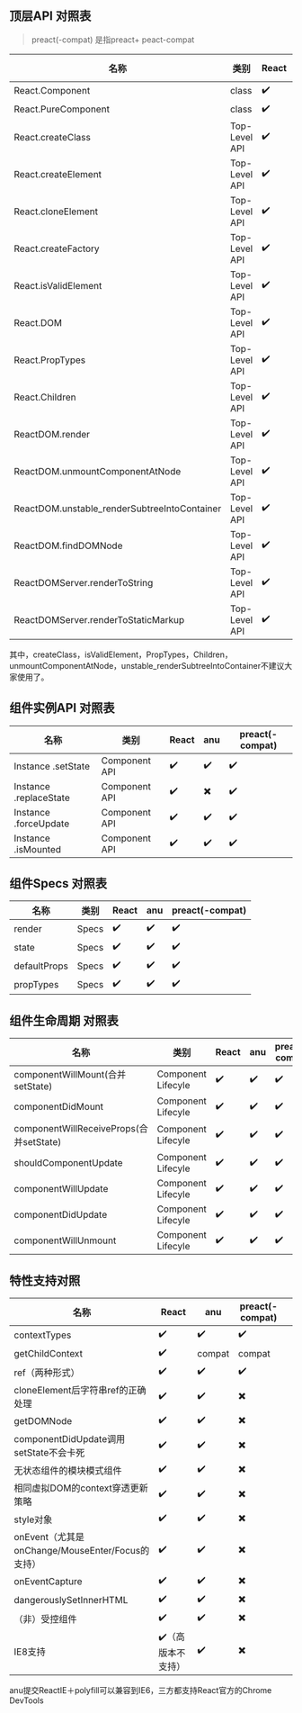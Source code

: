 ## 顶层API 对照表


> preact(-compat) 是指preact+ peact-compat

| 名称                                           | 类别            | React | anu    | preact(-compat) |
|----------------------------------------------|---------------|-------|--------|-----------------|
| React.Component                              | class         | ✔️    | ✔️     | ✔️              |
| React.PureComponent                          | class         | ✔️    | ✔️     | ✔️              |
| React.createClass                            | Top-Level API | ✔️    | ✔️     | ✔️              |
| React.createElement                          | Top-Level API | ✔️    | ✔️     | ✔️              |
| React.cloneElement                           | Top-Level API | ✔️    | ✔️     | ✔️              |
| React.createFactory                          | Top-Level API | ✔️    | ✔️     | ✔️              |
| React.isValidElement                         | Top-Level API | ✔️    | ✔️     | ✔️              |
| React.DOM                                    | Top-Level API | ✔️    | ✖️     | ✔️              |
| React.PropTypes                              | Top-Level API | ✔️    | compat | compat          |
| React.Children                               | Top-Level API | ✔️    | ✔️     | ✔️              |
| ReactDOM.render                              | Top-Level API | ✔️    | ✔️     | ✔️              |
| ReactDOM.unmountComponentAtNode              | Top-Level API | ✔️    | ✔️     | ✔️              |
| ReactDOM.unstable_renderSubtreeIntoContainer | Top-Level API | ✔️    | ✔️     | ✔️              |
| ReactDOM.findDOMNode                         | Top-Level API | ✔️    | ✔️     | ✔️              |
| ReactDOMServer.renderToString                | Top-Level API | ✔️    | ✔️     | ✔️              |
| ReactDOMServer.renderToStaticMarkup          | Top-Level API | ✔️    | ✖️     | ✖️              |

其中，createClass，isValidElement，PropTypes，Children，unmountComponentAtNode，unstable_renderSubtreeIntoContainer不建议大家使用了。

## 组件实例API 对照表

| 名称                     | 类别            | React | anu | preact(-compat) |
|------------------------|---------------|-------|-----|-----------------|
| Instance .setState     | Component API | ✔️    | ✔️  | ✔️              |
| Instance .replaceState | Component API | ✔️    | ✖️  | ✔️              |
| Instance .forceUpdate  | Component API | ✔️    | ✔️  | ✔️              |
| Instance .isMounted    | Component API | ✔️    | ✔️  | ✔️              |

## 组件Specs 对照表


| 名称           | 类别    | React | anu | preact(-compat) |
|--------------|-------|-------|-----|-----------------|
| render       | Specs | ✔️    | ✔️  | ✔️              |
| state        | Specs | ✔️    | ✔️  | ✔️              |
| defaultProps | Specs | ✔️    | ✔️  | ✔️              |
| propTypes    | Specs | ✔️    | ✔️  | ✔️              |



## 组件生命周期 对照表

| 名称                                    | 类别                 | React | anu | preact(-compat) |
|---------------------------------------|--------------------|-------|-----|-----------------|
| componentWillMount(合并setState)        | Component Lifecyle | ✔️    | ✔️  | ✔️              |
| componentDidMount                     | Component Lifecyle | ✔️    | ✔️  | ✔️              |
| componentWillReceiveProps(合并setState) | Component Lifecyle | ✔️    | ✔️  | ✔️              |
| shouldComponentUpdate                 | Component Lifecyle | ✔️    | ✔️  | ✔️              |
| componentWillUpdate                   | Component Lifecyle | ✔️    | ✔️  | ✔️              |
| componentDidUpdate                    | Component Lifecyle | ✔️    | ✔️  | ✔️              |
| componentWillUnmount                  | Component Lifecyle | ✔️    | ✔️  | ✔️              |

## 特性支持对照

| 名称                                       | React      | anu    | preact(-compat) |     |
|------------------------------------------|------------|--------|-----------------|-----|
| contextTypes                             | ✔️         | ✔️     | ✔️              |     |
| getChildContext                          | ✔️         | compat | compat          |     |
| ref（两种形式）                                | ✔️         | ✔️     | ✔️️             |     |
| cloneElement后字符串ref的正确处理                 | ✔️         | ✔️     | ✖️              |     |
| getDOMNode                               | ✔️         | ✔️     | ✖️              |     |
| componentDidUpdate调用setState不会卡死         | ✔️         | ✔️     | ✖️              |     |
| 无状态组件的模块模式组件         | ✔️         | ✔️     | ✖️              |     |
| 相同虚拟DOM的context穿透更新策略         | ✔️         | ✔️     | ✖️              |     |
| style对象                                    | ✔️         | ✔️     | ✖️              |     |
| onEvent（尤其是onChange/MouseEnter/Focus的支持） | ✔️         | ✔️     | ✖️              |     |
| onEventCapture                           | ✔️         | ✔️     | ✖️              |     |
| dangerouslySetInnerHTML                  | ✔️         | ✔️     | ✖️              |     |
| （非）受控组件                                  | ✔️         | ✔️     | ✖️              |     |
| IE8支持                                    | ✔️（高版本不支持） | ✔️     | ✖️              |     |

anu提交ReactIE＋polyfill可以兼容到IE6，三方都支持React官方的Chrome DevTools

